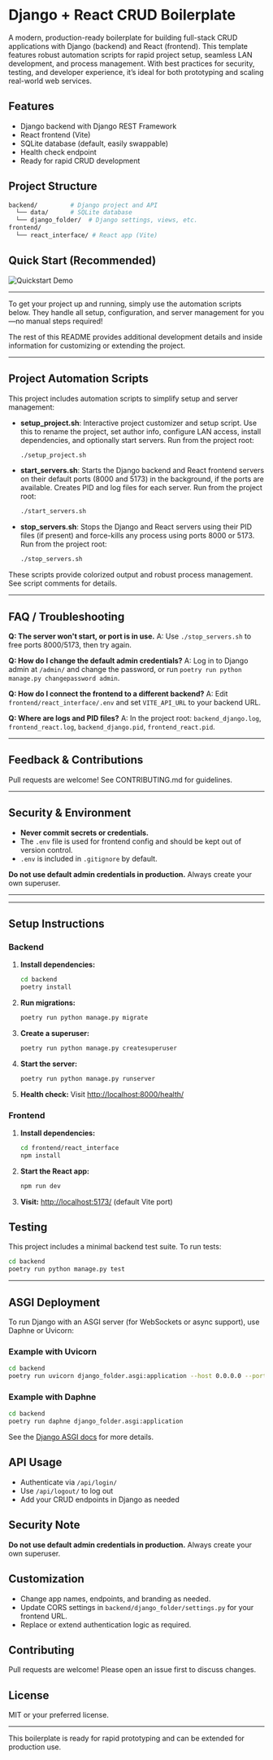 # Django + React CRUD Boilerplate

A modern, production-ready boilerplate for building full-stack CRUD applications with Django (backend) and React (frontend). This template features robust automation scripts for rapid project setup, seamless LAN development, and process management. With best practices for security, testing, and developer experience, it’s ideal for both prototyping and scaling real-world web services.

## Features

- Django backend with Django REST Framework
- React frontend (Vite)
- SQLite database (default, easily swappable)
- Health check endpoint
- Ready for rapid CRUD development

## Project Structure

```bash
backend/         # Django project and API
  └── data/      # SQLite database
  └── django_folder/  # Django settings, views, etc.
frontend/
  └── react_interface/ # React app (Vite)
```

## Quick Start (Recommended)

![Quickstart Demo](docs/quickstart.png)

---

To get your project up and running, simply use the automation scripts below. They handle all setup, configuration, and server management for you—no manual steps required!

The rest of this README provides additional development details and inside information for customizing or extending the project.

---

## Project Automation Scripts

This project includes automation scripts to simplify setup and server management:

- **setup_project.sh**: Interactive project customizer and setup script. Use this to rename the project, set author info, configure LAN access, install dependencies, and optionally start servers. Run from the project root:

  ```bash
  ./setup_project.sh
  ```

- **start_servers.sh**: Starts the Django backend and React frontend servers on their default ports (8000 and 5173) in the background, if the ports are available. Creates PID and log files for each server. Run from the project root:

  ```bash
  ./start_servers.sh
  ```

- **stop_servers.sh**: Stops the Django and React servers using their PID files (if present) and force-kills any process using ports 8000 or 5173. Run from the project root:

  ```bash
  ./stop_servers.sh
  ```

These scripts provide colorized output and robust process management. See script comments for details.

---

## FAQ / Troubleshooting

**Q: The server won't start, or port is in use.**
A: Use `./stop_servers.sh` to free ports 8000/5173, then try again.

**Q: How do I change the default admin credentials?**
A: Log in to Django admin at `/admin/` and change the password, or run `poetry run python manage.py changepassword admin`.

**Q: How do I connect the frontend to a different backend?**
A: Edit `frontend/react_interface/.env` and set `VITE_API_URL` to your backend URL.

**Q: Where are logs and PID files?**
A: In the project root: `backend_django.log`, `frontend_react.log`, `backend_django.pid`, `frontend_react.pid`.

---

## Feedback & Contributions

Pull requests are welcome! See CONTRIBUTING.md for guidelines.

---

## Security & Environment

- **Never commit secrets or credentials.**
- The `.env` file is used for frontend config and should be kept out of version control.
- `.env` is included in `.gitignore` by default.

**Do not use default admin credentials in production.** Always create your own superuser.

---

---

## Setup Instructions

### Backend

1. **Install dependencies:**

   ```bash
   cd backend
   poetry install
   ```

2. **Run migrations:**

   ```bash
   poetry run python manage.py migrate
   ```

3. **Create a superuser:**

   ```bash
   poetry run python manage.py createsuperuser
   ```

4. **Start the server:**

   ```bash
   poetry run python manage.py runserver
   ```

5. **Health check:**
   Visit [http://localhost:8000/health/](http://localhost:8000/health/)

### Frontend

1. **Install dependencies:**

   ```bash
   cd frontend/react_interface
   npm install
   ```

2. **Start the React app:**

   ```bash
   npm run dev
   ```

3. **Visit:**
   [http://localhost:5173/](http://localhost:5173/) (default Vite port)

## Testing

This project includes a minimal backend test suite. To run tests:

```bash
cd backend
poetry run python manage.py test
```

---

## ASGI Deployment

To run Django with an ASGI server (for WebSockets or async support), use Daphne or Uvicorn:

### Example with Uvicorn

```bash
cd backend
poetry run uvicorn django_folder.asgi:application --host 0.0.0.0 --port 8000
```

### Example with Daphne

```bash
cd backend
poetry run daphne django_folder.asgi:application
```

See the [Django ASGI docs](https://docs.djangoproject.com/en/5.2/howto/deployment/asgi/) for more details.

## API Usage

- Authenticate via `/api/login/`
- Use `/api/logout/` to log out
- Add your CRUD endpoints in Django as needed

## Security Note

**Do not use default admin credentials in production.**
Always create your own superuser.

## Customization

- Change app names, endpoints, and branding as needed.
- Update CORS settings in `backend/django_folder/settings.py` for your frontend URL.
- Replace or extend authentication logic as required.

## Contributing

Pull requests are welcome! Please open an issue first to discuss changes.

## License

MIT or your preferred license.

---
This boilerplate is ready for rapid prototyping and can be extended for production use.
